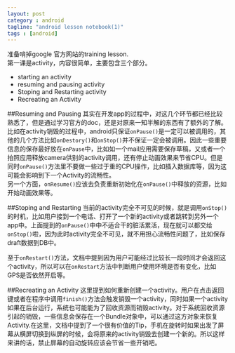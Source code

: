 ```yaml
---
layout: post
category : android
tagline: "android lesson notebook(1)"
tags : [android]
---
```

准备啃掉google 官方网站的training lesson.    
第一课是activity，内容很简单，主要包含三个部分。
+ starting an activity  
+ resuming and pausing activity    
+ Stoping and Restarting activity    
+ Recreating an Activity    

##Resuming and Pausing
其实在开发app的过程中，对这几个环节都已经比较熟悉了，但是通过学习官方的doc，还是对原来一知半解的东西有了额外的了解。比如在activity销毁的过程中，android只保证`onPause()`是一定可以被调用的，其他的几个方法比如`onDestory()`和`onStop()`并不保证一定会被调用。因此一些重要信息的保存最好放在`onPause`中，比如如一个mail应用需要保存草稿，又或者一个拍照应用释放camera供别的activity调用，还有停止动画效果来节省CPU。但是同时`onPause()`方法里不要做一些过于重的CPU操作，比如插入数据库等，因为这可能会影响到下一个Activity的流畅性。    
另一个方面，`onResume()`应该去负责重新初始化在`onPause()`中释放的资源，比如开始动画效果等。

##Stoping and Restarting
当前的activity完全不可见的时候，就是调用`onStop()`的时机，比如用户接到一个电话、打开了一个新的activity或者跳转到另外一个app中。上面提到的`onPause()`中中不适合干的脏活累活，现在就可以都交给`onStop()`啦，因为此时activity完全不可见，就不用担心流畅性问题了，比如保存draft数据到DB中。

至于`onRestart()`方法，文档中提到因为用户可能经过比较长一段时间才会返回这个activity，所以可以在`onRestart`方法中判断用户使用环境是否有变化，比如GPS是否依然开启等。

##Recreating an Activity
这里提到如何重新创建一个activity。用户在点击返回键或者在程序中调用`finish()`方法会触发销毁一个activity，同时如果一个activity如果在后台运行，系统也可能能为了回收资源而销毁activity。对于系统回收资源引起的销毁，一些信息会保存在一个Bundle对象中，可以通过这方对象来恢复Activity.在这里，文档中提到了一个很有价值的Tip，手机在旋转时如果出发了屏幕从横屏切换到纵屏的时候，会将原来的activity销毁去创建一个新的。所以这样来讲的话，禁止屏幕的自动旋转应该会节省一些开销吧。

